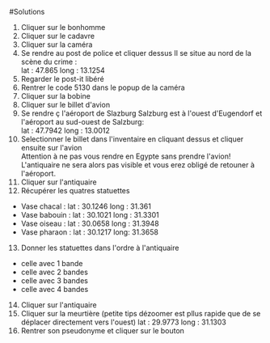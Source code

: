 #Solutions

1) Cliquer sur le bonhomme  
2) Cliquer sur le cadavre  
3) Cliquer sur la caméra  
4) Se rendre au post de police et cliquer dessus 
Il se situe au nord de la scène du crime :   
lat : 47.865 long : 13.1254  
5) Regarder le post-it libéré  
6) Rentrer le code 5130 dans le popup de la caméra  
7) Cliquer sur la bobine  
8) Cliquer sur le billet d'avion  
9) Se rendre ç l'aéroport de Slazburg 
Salzburg est à l'ouest d'Eugendorf et l'aéroport au sud-ouest de Salzburg:  
lat : 47.7942 long : 13.0012 
10) Selectionner le billet dans l'inventaire en cliquant dessus et cliquer ensuite sur l'avion  
Attention à ne pas vous rendre en Egypte sans prendre l'avion! L'antiquaire ne sera alors pas visible et vous erez obligé de retouner à l'aéroport.  
11) Cliquer sur l'antiquaire  
12) Récupérer les quatres statuettes  
- Vase chacal : lat : 30.1246 long : 31.361  
- Vase babouin : lat : 30.1021 long : 31.3301  
- Vase oiseau : lat : 30.0658 long : 31.3948
- Vase pharaon : lat : 30.1217 long: 31.3658
13) Donner les statuettes dans l'ordre à l'antiquaire  
- celle avec 1 bande  
- celle avec 2 bandes  
- celle avec 3 bandes  
- celle avec 4 bandes  
14) Cliquer sur l'antiquaire  
16) Cliquer sur la meurtière (petite tips dézoomer est pllus rapide que de se déplacer directement vers l'ouest) 
lat : 29.9773 long : 31.1303 
17) Rentrer son pseudonyme et cliquer sur le bouton  